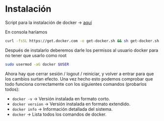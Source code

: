 # Instalación

Script para la instalación de docker -> [aquí](https://get.docker.com/)

En consola haríamos

```bash
curl -fsSL https://get.docker.com -o get-docker.sh && sh get-docker.sh -y
```

Después de instalarlo deberemos darle los permisos al usuario docker para no tener que usarlo como root

```bash
sudo usermod -aG docker $USER
```

Ahora hay que cerrar sesión / logout / reiniciar, y volver a entrar para que los cambios surtan efecto. Una vez hecho esto podemos comprobar que todo funciona correctamente con los siguientes comandos (probarlos todos):

* `docker -v` -> Versión instalada en formato corto.
* `docker version` -> Versión instalada en formato extendido.
* `docker info` -> Información detallada del sistema.
* `docker` -> Lista todos los comandos de docker.
